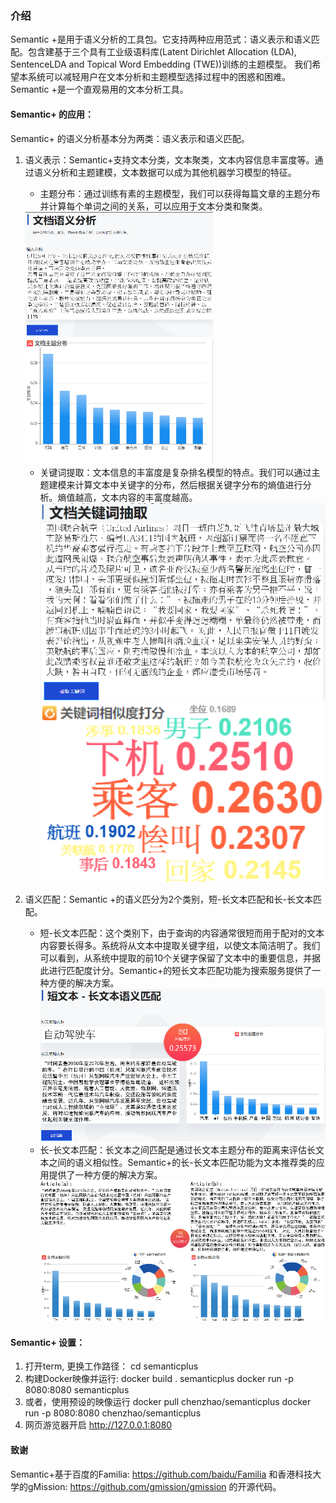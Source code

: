 ### 介绍
Semantic +是用于语义分析的工具包。它支持两种应用范式：语义表示和语义匹配。包含建基于三个具有工业级语料库(Latent Dirichlet Allocation (LDA), SentenceLDA and Topical Word Embedding (TWE))训练的主题模型。
我们希望本系统可以减轻用户在文本分析和主题模型选择过程中的困惑和困难。 Semantic +是一个直观易用的文本分析工具。

#### Semantic+ 的应用：
Semantic+ 的语义分析基本分为两类：语义表示和语义匹配。

1) 语义表示：Semantic+支持文本分类，文本聚类，文本内容信息丰富度等。通过语义分析和主题建模，文本数据可以成为其他机器学习模型的特征。
    - 主题分布：通过训练有素的主题模型，我们可以获得每篇文章的主题分布并计算每个单词之间的关系，可以应用于文本分类和聚类。
    
    <img src="images/图片 1.png" width="300" height="200">
    <img src="images/图片 2.png" width="300" height="200">
    
    - 关键词提取：文本信息的丰富度是复杂排名模型的特点。我们可以通过主题建模来计算文本中关键字的分布，然后根据关键字分布的熵值进行分析。熵值越高，文本内容的丰富度越高。
    ![](<images/图片 3.png>) 
    ![](<images/图片 4.png>)
2) 语义匹配：Semantic +的语义匹分为2个类别，短-长文本匹配和长-长文本匹配。
    - 短-长文本匹配：这个类别下，由于查询的内容通常很短而用于配对的文本内容要长得多。系统将从文本中提取关键字组，以使文本简洁明了。我们可以看到，从系统中提取的前10个关键字保留了文本中的重要信息，并据此进行匹配度计分。Semantic+的短长文本匹配功能为搜索服务提供了一种方便的解决方案。
    ![](<images/图片 5.png>) 
    - 长-长文本匹配：长文本之间匹配是通过长文本主题分布的距离来评估长文本之间的语义相似性。Semantic+的长-长文本匹配功能为文本推荐类的应用提供了一种方便的解决方案。
    ![](<images/图片 6.png>)
    


#### Semantic+ 设置：
1.	打开term, 更换工作路径：
    cd semanticplus
2. 	构建Docker映像并运行:
    docker build . semanticplus
    docker run -p 8080:8080 semanticplus
3.	或者，使用预设的映像运行
    docker pull chenzhao/semanticplus
    docker run -p 8080:8080  chenzhao/semanticplus
4.	网页游览器开启 http://127.0.0.1:8080



#### 致谢
Semantic+基于百度的Familia: https://github.com/baidu/Familia 和香港科技大学的gMission: https://github.com/gmission/gmission 的开源代码。



